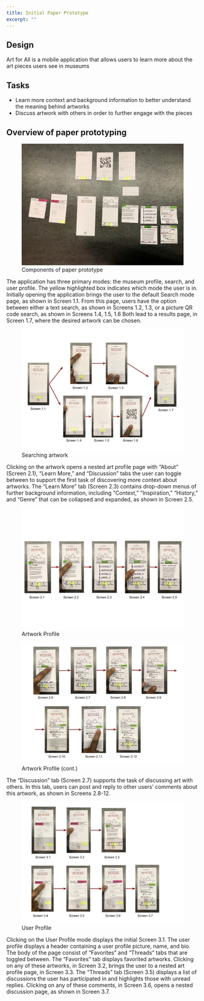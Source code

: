 ```yaml
---
title: Initial Paper Prototype
excerpt: ""
---
```


## Design
Art for All is a mobile application that allows users to learn more about the art pieces users see in museums

## Tasks
 - Learn more context and background information to better understand the meaning behind artworks
 - Discuss artwork with others in order to further engage with the pieces

## Overview of paper prototyping

<figure>
<a href="../assets/images/paper_prototyping_overview.jpg"><img src="../assets/images/paper_prototyping_overview.jpg"></a>
<figcaption>Components of paper prototype</figcaption>
</figure>

The application has three primary modes: the museum profile, search, and user profile. The yellow highlighted box indicates which mode the user is in. Initially opening the application brings the user to the default Search mode page, as shown in Screen 1.1. From this page, users have the option between either a text search, as shown in Screens 1.2, 1.3, or a picture QR code search, as shown in Screens 1.4, 1.5, 1.6 Both lead to a results page, in Screen 1.7, where the desired artwork can be chosen.

<figure>
<a href="../assets/images/paper_prototyping_ search.jpg"><img src="../assets/images/paper_prototyping_ search.jpg"></a>
<figcaption>Searching artwork</figcaption>
</figure>

Clicking on the artwork opens a nested art profile page with “About” (Screen 2.1), “Learn More,” and “Discussion” tabs the user can toggle between to support the first task of discovering more context about artworks. The “Learn More” tab (Screen 2.3) contains drop-down menus of further background information, including “Context,” “Inspiration,” “History,” and “Genre” that can be collapsed and expanded, as shown in Screen 2.5.

<figure>
<a href="../assets/images/paper_prototyping_ art_profile_1.jpg"><img src="../assets/images/paper_prototyping_ art_profile_1.jpg"></a>
<figcaption>Artwork Profile</figcaption>
</figure>

<figure>
<a href="../assets/images/paper_prototyping_ art_profile_2.jpg"><img src="../assets/images/paper_prototyping_ art_profile_2.jpg"></a>
<figcaption>Artwork Profile (cont.)</figcaption>
</figure>

The “Discussion” tab (Screen 2.7) supports the task of discussing art with others. In this tab, users can post and reply to other users’ comments about this artwork, as shown in Screens 2.8-12.

<figure>
<a href="../assets/images/paper_prototyping_ user_profile.jpg"><img src="../assets/images/paper_prototyping_ user_profile.jpg"></a>
<figcaption>User Profile</figcaption>
</figure>

Clicking on the User Profile mode displays the initial Screen 3.1. The user profile displays a header containing a user profile picture, name, and bio. The body of the page consist of “Favorites” and “Threads” tabs that are toggled between. The “Favorites” tab displays favorited artworks. Clicking on any of these artworks, in Screen 3.2, brings the user to a nested art profile page, in Screen 3.3. The “Threads” tab (Screen 3.5) displays a list of discussions the user has participated in and highlights those with unread replies. Clicking on any of these comments, in Screen 3.6, opens a nested discussion page, as shown in Screen 3.7.
